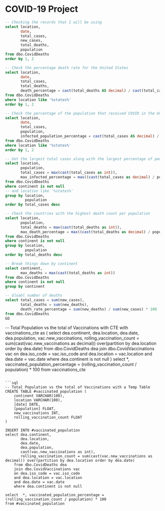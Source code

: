 # COVID-19 Project

```sql
-- Checking the records that I will be using
select location, 
	   date, 
	   total_cases,
	   new_cases,
	   total_deaths,
	   population
from dbo.CovidDeaths
order by 1, 2
```

```sql
-- Check the percentage death rate for the United States
select location, 
	   date, 
	   total_cases,
	   total_deaths,
	   death_percentage = cast(total_deaths AS decimal) / cast(total_cases AS decimal) * 100
from dbo.CovidDeaths
where location like '%states%'
order by 1, 2
```

```sql
-- Check the percentage of the population that received COVID in the United States
select location, 
	   date, 
	   total_cases,
	   population,
	   infected_population_percentage = cast(total_cases AS decimal) / population * 100
from dbo.CovidDeaths
where location like '%states%'
order by 1, 2
```

```sql
-- Get the largest total cases along with the largest percentage of people that were infected by COVID for each country
select location,
	   population,
	   total_cases = max(cast(total_cases as int)),
	   max_infected_percentage = max((cast(total_cases as decimal) / population) * 100)
from dbo.CovidDeaths
where continent is not null
-- and location like '%states%'
group by location,
	     population
order by total_cases desc
```

```sql
-- Check the countries with the highest death count per population
select location,
	   population,
	   total_deaths = max(cast(total_deaths as int)),
	   max_death_percentage = max((cast(total_deaths as decimal) / population) * 100)
from dbo.CovidDeaths
where continent is not null
group by location,
	     population
order by total_deaths desc
```

```sql
-- Break things down by continent
select continent, 
	   max_deaths = max(cast(total_deaths as int)) 
from dbo.CovidDeaths
where continent is not null
group by continent
```

```sql
-- Gloabl number of deaths
select total_cases = sum(new_cases),
	   total_deaths = sum(new_deaths),
	   death_rate_percentage = sum(new_deaths) / sum(new_cases) * 100
from dbo.CovidDeaths
GO
```

-- Total Population vs the total of Vaccinations with CTE
with vaccinations_cte as (
	select dea.continent,
		   dea.location,
		   dea.date,
		   dea.population,
		   vac.new_vaccinations,
		   rolling_vaccination_count = sum(cast(vac.new_vaccinations as decimal)) over(partition by dea.location order by dea.date)
	from dbo.CovidDeaths dea
	join dbo.CovidVaccinations vac
	on dea.iso_code = vac.iso_code
	and dea.location = vac.location
	and dea.date = vac.date
	where dea.continent is not null
)
select *, 
	   vaccinated_population_percentage = (rolling_vaccination_count / population) * 100
from vaccinations_cte
```

```sql
-- Total Population vs the total of Vaccinations with a Temp Table
CREATE TABLE #vaccinated_population (
	continent VARCHAR(100),
	location VARCHAR(100),
	[date] DATE,
	[population] FLOAT,
	new_vaccinations INT,
	rolling_vaccination_count FLOAT
)

INSERT INTO #vaccinated_population
select dea.continent,
	   dea.location,
	   dea.date,
       dea.population,
       cast(vac.new_vaccinations as int),
       rolling_vaccination_count = sum(cast(vac.new_vaccinations as decimal)) over(partition by dea.location order by dea.date)
	from dbo.CovidDeaths dea
	join dbo.CovidVaccinations vac
	on dea.iso_code = vac.iso_code
	and dea.location = vac.location
	and dea.date = vac.date
	where dea.continent is not null

select  *, vaccinated_population_percentage = (rolling_vaccination_count / population) * 100
from #vaccinated_population
```
